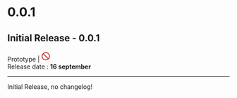# 0.0.1

## Initial Release - 0.0.1

Prototype | ![](../../.gitbook/assets/ban.png)\
Release date : **16 september**

***

Initial Release, no changelog!
